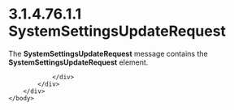 <html dir="LTR" xmlns:mshelp="http://msdn.microsoft.com/mshelp" xmlns:ddue="http://ddue.schemas.microsoft.com/authoring/2003/5" xmlns:xlink="http://www.w3.org/1999/xlink" xmlns:tool="http://www.microsoft.com/tooltip">
    <head>
        <meta http-equiv="Content-Type" content="text/html; CHARSET=utf-8"></meta>
        <meta name="save" content="history"></meta>
        <title>3.1.4.76.1.1 SystemSettingsUpdateRequest</title>
        <xml>
            <mshelp:toctitle title="3.1.4.76.1.1 SystemSettingsUpdateRequest"></mshelp:toctitle>
            <mshelp:rltitle title="[MS-SSMDSWS-15]: SystemSettingsUpdateRequest"></mshelp:rltitle>
            <mshelp:keyword index="A" term="5838fff8-de32-49d8-9512-7daa877ba98f"></mshelp:keyword>
            <mshelp:attr name="DCSext.ContentType" value="open specification"></mshelp:attr>
            <mshelp:attr name="AssetID" value="5838fff8-de32-49d8-9512-7daa877ba98f"></mshelp:attr>
            <mshelp:attr name="TopicType" value="kbRef"></mshelp:attr>
            <mshelp:attr name="DCSext.Title" value="[MS-SSMDSWS-15]: SystemSettingsUpdateRequest" />
        </xml>
    </head>
    <body>
        <div id="header">
            <h1 class="heading">3.1.4.76.1.1 SystemSettingsUpdateRequest</h1>
        </div>
        <div id="mainSection">
            <div id="mainBody">
                <div id="allHistory" class="saveHistory"></div>
                <div id="sectionSection0" class="section" name="collapseableSection">
                    

<p>The <b>SystemSettingsUpdateRequest</b> message contains the <b>SystemSettingsUpdateRequest</b>
element.</p>


                </div>
            </div>
        </div>
    </body>
</html>